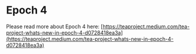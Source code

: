 # Epoch 4
Please read more about Epoch 4 here: [https://teaproject.medium.com/tea-project-whats-new-in-epoch-4-d0728418ea3a](https://teaproject.medium.com/tea-project-whats-new-in-epoch-4-d0728418ea3a)